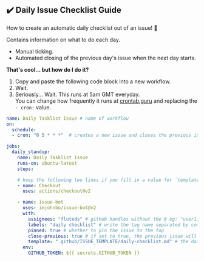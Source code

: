 ## ✔️ Daily Issue Checklist Guide
How to create an automatic daily checklist out of an issue! 🍂

Contains information on what to do each day.
- Manual ticking.
- Automated closing of the previous day's issue when the next day starts.

<strong> That's cool... but how do I do it? </strong>
1. Copy and paste the following code block into a new workflow.
2. Wait.
3. Seriously... Wait. This runs at 5am GMT everyday. 
<br> You can change how frequently it runs at [crontab.guru](https://crontab.guru/) and replacing the `- cron:` value.

``` YAML
name: Daily Tasklist Issue # name of workflow
on:
  schedule:
  - cron: "0 5 * * *"  # creates a new issue and closes the previous issue open at 5am everyday (when a new day starts in ACNH) – https://crontab.guru 

jobs:
  daily_standup:
    name: Daily Tasklist Issue
    runs-on: ubuntu-latest
    steps:

    # keep the following two lines if you fill in a value for `template` 
    - name: Checkout
      uses: actions/checkout@v2

    - name: issue-bot
      uses: imjohnbo/issue-bot@v2
      with:
        assignees: "fluteds" # github handles without the @ eg: "user1, user2"
        labels: "daily checklist" # write the tag name separated by commas if you have more than one eg: "daily checklist, tagname"
        pinned: true # whether to pin the issue to the top
        close-previous: true # if set to true, the previous issue will be closed 
        template: ".github/ISSUE_TEMPLATE/daily-checklist.md" # the daily checklist template location. this can be swapped out for any template you like in this location
      env:
        GITHUB_TOKEN: ${{ secrets.GITHUB_TOKEN }} 
```